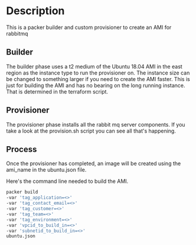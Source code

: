# Description

This is a packer builder and custom provisioner to create an AMI for rabbitmq

## Builder

The builder phase uses a t2 medium of the Ubuntu 18.04 AMI in the east region as the instance type to run the provisioner on.  The instance size can be changed to something larger if you need to create the AMI faster.  This is just for building the AMI and has no bearing on the long running instance.  That is determined in the terraform script.

## Provisioner

The provisioner phase installs all the rabbit mq server components.  If you take a look at the provision.sh script you can see all that's happening.

## Process

Once the provisioner has completed, an image will be created using the ami_name in the ubuntu.json file.

Here's the command line needed to build the AMI.

```bash
packer build
-var 'tag_application=<>'
-var 'tag_contact_email=<>'
-var 'tag_customer=<>'
-var 'tag_team=<>'
-var 'tag_environment=<>'
-var 'vpcid_to_build_in=<>'
-var 'subnetid_to_build_in=<>'
ubuntu.json
```
